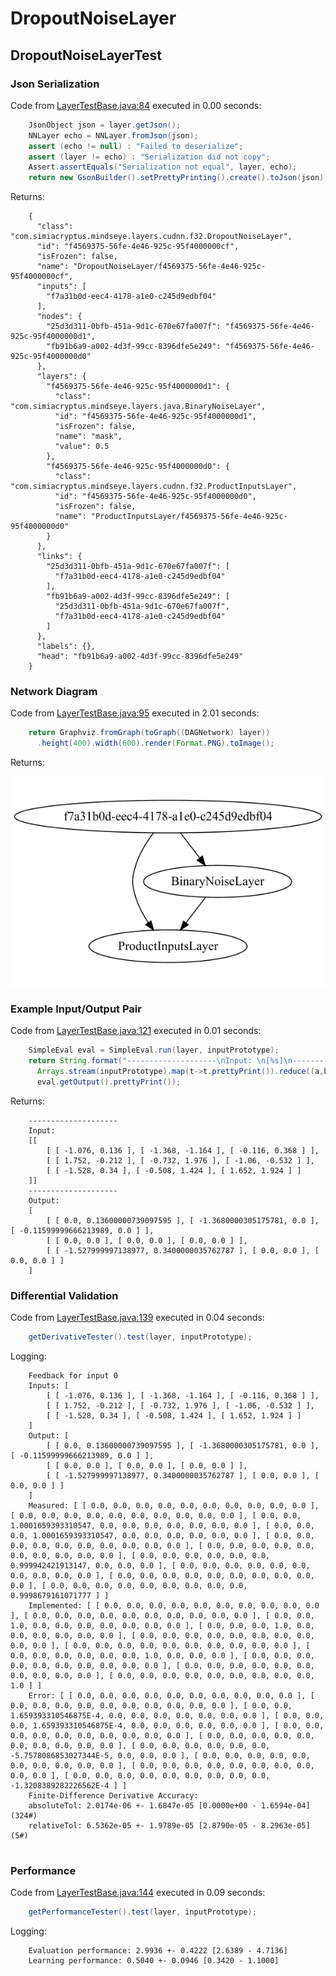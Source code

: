 # DropoutNoiseLayer
## DropoutNoiseLayerTest
### Json Serialization
Code from [LayerTestBase.java:84](../../../../../../../../../MindsEye/src/test/java/com/simiacryptus/mindseye/layers/LayerTestBase.java#L84) executed in 0.00 seconds: 
```java
    JsonObject json = layer.getJson();
    NNLayer echo = NNLayer.fromJson(json);
    assert (echo != null) : "Failed to deserialize";
    assert (layer != echo) : "Serialization did not copy";
    Assert.assertEquals("Serialization not equal", layer, echo);
    return new GsonBuilder().setPrettyPrinting().create().toJson(json);
```

Returns: 

```
    {
      "class": "com.simiacryptus.mindseye.layers.cudnn.f32.DropoutNoiseLayer",
      "id": "f4569375-56fe-4e46-925c-95f4000000cf",
      "isFrozen": false,
      "name": "DropoutNoiseLayer/f4569375-56fe-4e46-925c-95f4000000cf",
      "inputs": [
        "f7a31b0d-eec4-4178-a1e0-c245d9edbf04"
      ],
      "nodes": {
        "25d3d311-0bfb-451a-9d1c-670e67fa007f": "f4569375-56fe-4e46-925c-95f4000000d1",
        "fb91b6a9-a002-4d3f-99cc-8396dfe5e249": "f4569375-56fe-4e46-925c-95f4000000d0"
      },
      "layers": {
        "f4569375-56fe-4e46-925c-95f4000000d1": {
          "class": "com.simiacryptus.mindseye.layers.java.BinaryNoiseLayer",
          "id": "f4569375-56fe-4e46-925c-95f4000000d1",
          "isFrozen": false,
          "name": "mask",
          "value": 0.5
        },
        "f4569375-56fe-4e46-925c-95f4000000d0": {
          "class": "com.simiacryptus.mindseye.layers.cudnn.f32.ProductInputsLayer",
          "id": "f4569375-56fe-4e46-925c-95f4000000d0",
          "isFrozen": false,
          "name": "ProductInputsLayer/f4569375-56fe-4e46-925c-95f4000000d0"
        }
      },
      "links": {
        "25d3d311-0bfb-451a-9d1c-670e67fa007f": [
          "f7a31b0d-eec4-4178-a1e0-c245d9edbf04"
        ],
        "fb91b6a9-a002-4d3f-99cc-8396dfe5e249": [
          "25d3d311-0bfb-451a-9d1c-670e67fa007f",
          "f7a31b0d-eec4-4178-a1e0-c245d9edbf04"
        ]
      },
      "labels": {},
      "head": "fb91b6a9-a002-4d3f-99cc-8396dfe5e249"
    }
```



### Network Diagram
Code from [LayerTestBase.java:95](../../../../../../../../../MindsEye/src/test/java/com/simiacryptus/mindseye/layers/LayerTestBase.java#L95) executed in 2.01 seconds: 
```java
    return Graphviz.fromGraph(toGraph((DAGNetwork) layer))
      .height(400).width(600).render(Format.PNG).toImage();
```

Returns: 

![Result](etc/test.1.png)



### Example Input/Output Pair
Code from [LayerTestBase.java:121](../../../../../../../../../MindsEye/src/test/java/com/simiacryptus/mindseye/layers/LayerTestBase.java#L121) executed in 0.01 seconds: 
```java
    SimpleEval eval = SimpleEval.run(layer, inputPrototype);
    return String.format("--------------------\nInput: \n[%s]\n--------------------\nOutput: \n%s",
      Arrays.stream(inputPrototype).map(t->t.prettyPrint()).reduce((a,b)->a+",\n"+b).get(),
      eval.getOutput().prettyPrint());
```

Returns: 

```
    --------------------
    Input: 
    [[
    	[ [ -1.076, 0.136 ], [ -1.368, -1.164 ], [ -0.116, 0.368 ] ],
    	[ [ 1.752, -0.212 ], [ -0.732, 1.976 ], [ -1.06, -0.532 ] ],
    	[ [ -1.528, 0.34 ], [ -0.508, 1.424 ], [ 1.652, 1.924 ] ]
    ]]
    --------------------
    Output: 
    [
    	[ [ 0.0, 0.13600000739097595 ], [ -1.3680000305175781, 0.0 ], [ -0.11599999666213989, 0.0 ] ],
    	[ [ 0.0, 0.0 ], [ 0.0, 0.0 ], [ 0.0, 0.0 ] ],
    	[ [ -1.527999997138977, 0.3400000035762787 ], [ 0.0, 0.0 ], [ 0.0, 0.0 ] ]
    ]
```



### Differential Validation
Code from [LayerTestBase.java:139](../../../../../../../../../MindsEye/src/test/java/com/simiacryptus/mindseye/layers/LayerTestBase.java#L139) executed in 0.04 seconds: 
```java
    getDerivativeTester().test(layer, inputPrototype);
```
Logging: 
```
    Feedback for input 0
    Inputs: [
    	[ [ -1.076, 0.136 ], [ -1.368, -1.164 ], [ -0.116, 0.368 ] ],
    	[ [ 1.752, -0.212 ], [ -0.732, 1.976 ], [ -1.06, -0.532 ] ],
    	[ [ -1.528, 0.34 ], [ -0.508, 1.424 ], [ 1.652, 1.924 ] ]
    ]
    Output: [
    	[ [ 0.0, 0.13600000739097595 ], [ -1.3680000305175781, 0.0 ], [ -0.11599999666213989, 0.0 ] ],
    	[ [ 0.0, 0.0 ], [ 0.0, 0.0 ], [ 0.0, 0.0 ] ],
    	[ [ -1.527999997138977, 0.3400000035762787 ], [ 0.0, 0.0 ], [ 0.0, 0.0 ] ]
    ]
    Measured: [ [ 0.0, 0.0, 0.0, 0.0, 0.0, 0.0, 0.0, 0.0, 0.0, 0.0 ], [ 0.0, 0.0, 0.0, 0.0, 0.0, 0.0, 0.0, 0.0, 0.0, 0.0 ], [ 0.0, 0.0, 1.0001659393310547, 0.0, 0.0, 0.0, 0.0, 0.0, 0.0, 0.0 ], [ 0.0, 0.0, 0.0, 1.0001659393310547, 0.0, 0.0, 0.0, 0.0, 0.0, 0.0 ], [ 0.0, 0.0, 0.0, 0.0, 0.0, 0.0, 0.0, 0.0, 0.0, 0.0 ], [ 0.0, 0.0, 0.0, 0.0, 0.0, 0.0, 0.0, 0.0, 0.0, 0.0 ], [ 0.0, 0.0, 0.0, 0.0, 0.0, 0.0, 0.999942421913147, 0.0, 0.0, 0.0 ], [ 0.0, 0.0, 0.0, 0.0, 0.0, 0.0, 0.0, 0.0, 0.0, 0.0 ], [ 0.0, 0.0, 0.0, 0.0, 0.0, 0.0, 0.0, 0.0, 0.0, 0.0 ], [ 0.0, 0.0, 0.0, 0.0, 0.0, 0.0, 0.0, 0.0, 0.0, 0.9998679161071777 ] ]
    Implemented: [ [ 0.0, 0.0, 0.0, 0.0, 0.0, 0.0, 0.0, 0.0, 0.0, 0.0 ], [ 0.0, 0.0, 0.0, 0.0, 0.0, 0.0, 0.0, 0.0, 0.0, 0.0 ], [ 0.0, 0.0, 1.0, 0.0, 0.0, 0.0, 0.0, 0.0, 0.0, 0.0 ], [ 0.0, 0.0, 0.0, 1.0, 0.0, 0.0, 0.0, 0.0, 0.0, 0.0 ], [ 0.0, 0.0, 0.0, 0.0, 0.0, 0.0, 0.0, 0.0, 0.0, 0.0 ], [ 0.0, 0.0, 0.0, 0.0, 0.0, 0.0, 0.0, 0.0, 0.0, 0.0 ], [ 0.0, 0.0, 0.0, 0.0, 0.0, 0.0, 1.0, 0.0, 0.0, 0.0 ], [ 0.0, 0.0, 0.0, 0.0, 0.0, 0.0, 0.0, 0.0, 0.0, 0.0 ], [ 0.0, 0.0, 0.0, 0.0, 0.0, 0.0, 0.0, 0.0, 0.0, 0.0 ], [ 0.0, 0.0, 0.0, 0.0, 0.0, 0.0, 0.0, 0.0, 0.0, 1.0 ] ]
    Error: [ [ 0.0, 0.0, 0.0, 0.0, 0.0, 0.0, 0.0, 0.0, 0.0, 0.0 ], [ 0.0, 0.0, 0.0, 0.0, 0.0, 0.0, 0.0, 0.0, 0.0, 0.0 ], [ 0.0, 0.0, 1.659393310546875E-4, 0.0, 0.0, 0.0, 0.0, 0.0, 0.0, 0.0 ], [ 0.0, 0.0, 0.0, 1.659393310546875E-4, 0.0, 0.0, 0.0, 0.0, 0.0, 0.0 ], [ 0.0, 0.0, 0.0, 0.0, 0.0, 0.0, 0.0, 0.0, 0.0, 0.0 ], [ 0.0, 0.0, 0.0, 0.0, 0.0, 0.0, 0.0, 0.0, 0.0, 0.0 ], [ 0.0, 0.0, 0.0, 0.0, 0.0, 0.0, -5.7578086853027344E-5, 0.0, 0.0, 0.0 ], [ 0.0, 0.0, 0.0, 0.0, 0.0, 0.0, 0.0, 0.0, 0.0, 0.0 ], [ 0.0, 0.0, 0.0, 0.0, 0.0, 0.0, 0.0, 0.0, 0.0, 0.0 ], [ 0.0, 0.0, 0.0, 0.0, 0.0, 0.0, 0.0, 0.0, 0.0, -1.3208389282226562E-4 ] ]
    Finite-Difference Derivative Accuracy:
    absoluteTol: 2.0174e-06 +- 1.6847e-05 [0.0000e+00 - 1.6594e-04] (324#)
    relativeTol: 6.5362e-05 +- 1.9789e-05 [2.8790e-05 - 8.2963e-05] (5#)
    
```

### Performance
Code from [LayerTestBase.java:144](../../../../../../../../../MindsEye/src/test/java/com/simiacryptus/mindseye/layers/LayerTestBase.java#L144) executed in 0.09 seconds: 
```java
    getPerformanceTester().test(layer, inputPrototype);
```
Logging: 
```
    Evaluation performance: 2.9936 +- 0.4222 [2.6389 - 4.7136]
    Learning performance: 0.5040 +- 0.0946 [0.3420 - 1.1000]
    
```

